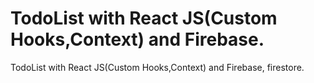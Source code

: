 # TodoList with React JS(Custom Hooks,Context) and Firebase.
 
 TodoList with React JS(Custom Hooks,Context) and Firebase, firestore.
 
 
  
 
   
     
           
         
    
 
  
